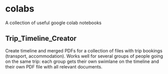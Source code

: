 # colabs
A collection of useful google colab notebooks


## Trip_Timeline_Creator  
Create timeline and merged PDFs for a collection of files with trip bookings (transport, accommodation). Works well for several groups of people going on the same trip: each group gets their own swimlane on the timeline and their own PDF file with all relevant documents.
